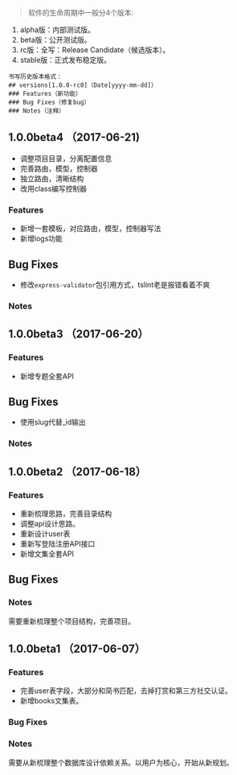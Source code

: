 > 软件的生命周期中一般分4个版本:
1. alpha版：内部测试版。
2. beta版：公开测试版。
3. rc版：全写：Release Candidate（候选版本）。
4. stable版：正式发布稳定版。
```
书写历史版本格式：
## versions[1.0.0-rc0]（Date[yyyy-mm-dd]）
### Features（新功能）
### Bug Fixes（修复bug）
### Notes（注释）
```

## 1.0.0beta4 （2017-06-21)
- 调整项目目录，分离配置信息
- 完善路由，模型，控制器
- 独立路由，清晰结构
- 改用class编写控制器
### Features
- 新增一套模板，对应路由，模型，控制器写法
- 新增logs功能
## Bug Fixes
- 修改`express-validator`包引用方式，tslint老是报错看着不爽
### Notes


## 1.0.0beta3 （2017-06-20）
### Features
- 新增专题全套API
## Bug Fixes
- 使用slug代替_id输出
### Notes


## 1.0.0beta2 （2017-06-18）
### Features
- 重新梳理思路，完善目录结构
- 调整api设计思路。
- 重新设计user表
- 重新写登陆注册API接口
- 新增文集全套API
## Bug Fixes

### Notes
需要重新梳理整个项目结构，完善项目。

## 1.0.0beta1 （2017-06-07）
### Features
- 完善user表字段，大部分和简书匹配，去掉打赏和第三方社交认证。
- 新增books文集表。
### Bug Fixes

### Notes
需要从新梳理整个数据库设计依赖关系。以用户为核心，开始从新规划。
